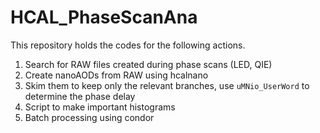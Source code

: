 # HCAL_PhaseScanAna

This repository holds the codes for the following actions.

1. Search for RAW files created during phase scans (LED, QIE)
2. Create nanoAODs from RAW using hcalnano
3. Skim them to keep only the relevant branches, use `uMNio_UserWord` to determine the phase delay
4. Script to make important histograms
5. Batch processing using condor
